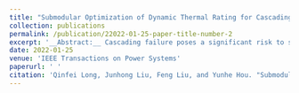 ```yaml
---
title: "Submodular Optimization of Dynamic Thermal Rating for Cascading Failure Risk Mitigation Considering Braess Paradox"
collection: publications
permalink: /publication/22022-01-25-paper-title-number-2
excerpt: '__Abstract:__ Cascading failure poses a significant risk to society. One approach to mitigate failure risk is through dynamic thermal rating (DTR) sensor, placed in transmission lines to achieve both risk mitigation and investment postponement of new lines.[\[PDF\]](https://ieeexplore.ieee.org/abstract/document/9893388)'
date: 2022-01-25
venue: 'IEEE Transactions on Power Systems'
paperurl: ' '
citation: 'Qinfei Long, Junhong Liu, Feng Liu, and Yunhe Hou. "Submodular Optimization of Dynamic Thermal Rating for Cascading Failure Risk Mitigation Considering Braess Paradox." IEEE Transactions on Power Systems (2022).'
---
```

